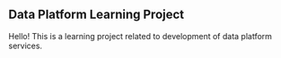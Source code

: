 ## Data Platform Learning Project 

Hello! This is a learning project related to development of data platform services.
